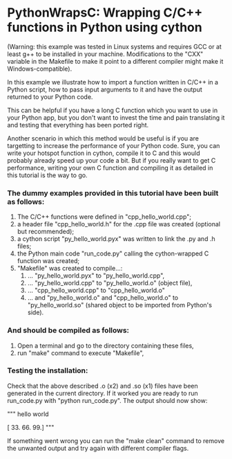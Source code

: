 # PythonWrapsC: Wrapping C/C++ functions in Python using cython 


(Warning: this example was tested in Linux systems and requires GCC or at least 
g++ to be installed in your machine. Modifications to the "CXX" variable in the 
Makefile to make it point to a different compiler might make it Windows-compatible).

In this example we illustrate how to import a function written in C/C++ in a Python
script, how to pass input arguments to it and have the output returned to your Python 
code. 

This can be helpful if you have a long C function which you want to use in your
Python app, but you don't want to invest the time and pain translating it and
testing that everything has been ported right.

Another scenario in which this method would be useful is if you are targetting to
increase the performance of your Python code. Sure, you can write 
your hotspot function in cython, compile it to C and this would probably already 
speed up your code a bit. But if you really want to get C performance, writing your 
own C function and compiling it as detailed in this tutorial is the way to go.

### The dummy examples provided in this tutorial have been built as follows:

1. The C/C++ functions were defined in "cpp_hello_world.cpp";
2. a header file "cpp_hello_world.h" for the .cpp file was created (optional but recommended);
3. a cython script "py_hello_world.pyx" was written to link the .py and .h files;
4. the Python main code "run_code.py" calling the cython-wrapped C function was created;
5. "Makefile" was created to compile...:
    1. ... "py_hello_world.pyx" to "py_hello_world.cpp",
    2. ... "py_hello_world.cpp" to "py_hello_world.o" (object file),
    3. ... "cpp_hello_world.cpp" to "cpp_hello_world.o"
    4. ... and "py_hello_world.o" and "cpp_hello_world.o" to "py_hello_world.so" (shared object to be imported from Python's side).
           

### And should be compiled as follows:

1. Open a terminal and go to the directory containing these files,
2. run "make" command to execute "Makefile",


### Testing the installation:

Check that the above described .o (x2) and .so (x1) files have been generated
in the current directory. If it worked you are ready to run run_code.py with "python run_code.py". The 
output should now show: 

"""
hello world

[ 33.  66.  99.]
"""

If something went wrong you can run the "make clean" command to remove the unwanted output and try 
again with different compiler flags.
